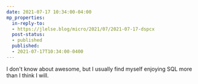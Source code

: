 ```yaml
---
date: 2021-07-17 10:34:00-04:00
mp_properties:
  in-reply-to:
  - https://jlelse.blog/micro/2021/07/2021-07-17-dspcx
  post-status:
  - published
  published:
  - 2021-07-17T10:34:00-0400
---
```


I don't know about awesome, but I usually find myself enjoying SQL more than I think I will.